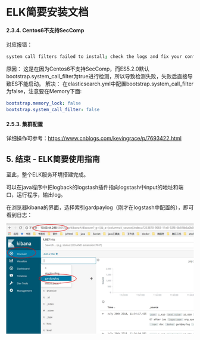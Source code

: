 # ELK简要安装文档

#### 2.3.4.  Centos6不支持SecComp
对应报错：
```bash
system call filters failed to install; check the logs and fix your configuration or disable system call filters at your own risk
```
原因：
这是在因为Centos6不支持SecComp，而ES5.2.0默认bootstrap.system_call_filter为true进行检测，所以导致检测失败，失败后直接导致ES不能启动。
解决：
在elasticsearch.yml中配置bootstrap.system_call_filter为false，注意要在Memory下面:
```yaml
bootstrap.memory_lock: false
bootstrap.system_call_filter: false
```



#### 2.5.3.  集群配置

详细操作可参考：<https://www.cnblogs.com/kevingrace/p/7693422.html>



 

## 5.     结束 - ELK简要使用指南

至此，整个ELK服务环境搭建完成。

可以在java程序中把logback的logstash插件指向logstash中input的地址和端口，运行程序，输出log。

在浏览器kibana的界面，选择索引gardpaylog（刚才在logstash中配置的），即可看到日志：

![img](./images/clip_image008.jpg)

